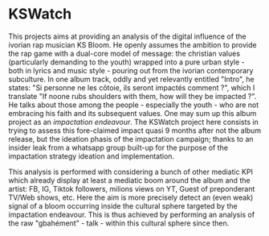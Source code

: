 # KSWatch
This projects aims at providing an analysis of the digital influence of the ivorian rap musician KS Bloom. He openly assumes the ambition to provide the rap game with a dual-core model of message: the christian values (particularly demanding to the youth) wrapped into a pure urban style - both in lyrics and music style - pouring out from the ivorian contemporary subculture. In one album track, oddly and yet relevantly entitled "Intro", he states: "Si personne ne les côtoie, ils seront impactés comment ?", which I translate "If noone rubs shoulders with them, how will they be impacted ?". He talks about those among the people - especially the youth - who are not embracing his faith and its subsequent values. One may sum up this album project as an *impactation endeavour*. The KSWatch project here consists in trying to assess this fore-claimed impact quasi 9 months after not the album release, but the ideation phasis of the impactation campaign; thanks to an insider leak from a whatsapp group built-up for the purpose of the impactation strategy ideation and implementation.

This analysis is performed with considering a bunch of other mediatic KPI which already display at least a mediatic boom around the album and the artist: FB, IG, Tiktok followers, milions views on YT, Guest of preponderant TV/Web shows, etc. Here the aim is more precisely detect an (even weak) signal of a bloom occurring inside the cultural sphere targeted by the impactation endeavour. This is thus achieved by performing an analysis of the raw "gbahément" - talk - within this cultural sphere since then.
